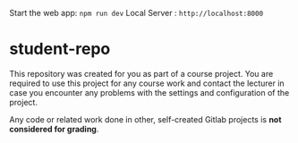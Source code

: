 Start the web app: `npm run dev` 
Local Server :  `http://localhost:8000` 

# student-repo
 
This repository was created for you as part of a course project. You are required to use this project for any course work and contact 
the lecturer in case you encounter any problems with the settings and configuration of the project.

Any code or related work done in other, self-created Gitlab projects is **not considered for grading**.


